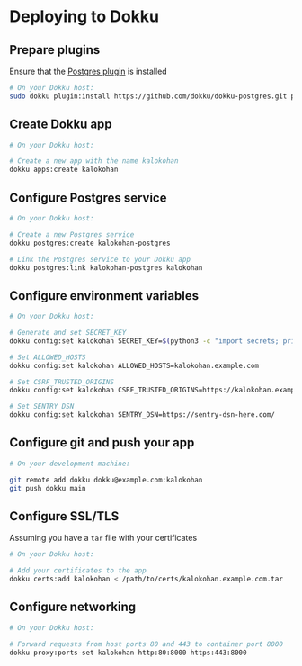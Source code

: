 # Deploying to Dokku

## Prepare plugins

Ensure that the [Postgres plugin](https://github.com/dokku/dokku-postgres) is installed

```bash
# On your Dokku host:
sudo dokku plugin:install https://github.com/dokku/dokku-postgres.git postgres
```

## Create Dokku app

```bash
# On your Dokku host:

# Create a new app with the name kalokohan
dokku apps:create kalokohan
```

## Configure Postgres service

```bash
# On your Dokku host:

# Create a new Postgres service
dokku postgres:create kalokohan-postgres

# Link the Postgres service to your Dokku app
dokku postgres:link kalokohan-postgres kalokohan
```

## Configure environment variables

```bash
# On your Dokku host:

# Generate and set SECRET_KEY
dokku config:set kalokohan SECRET_KEY=$(python3 -c "import secrets; print(''.join(secrets.choice([chr(i) for i in range(0x21, 0x7F)]) for i in range(60)));")

# Set ALLOWED_HOSTS
dokku config:set kalokohan ALLOWED_HOSTS=kalokohan.example.com

# Set CSRF_TRUSTED_ORIGINS
dokku config:set kalokohan CSRF_TRUSTED_ORIGINS=https://kalokohan.example.com

# Set SENTRY_DSN
dokku config:set kalokohan SENTRY_DSN=https://sentry-dsn-here.com/
```

## Configure git and push your app

```bash
# On your development machine:

git remote add dokku dokku@example.com:kalokohan
git push dokku main
```

## Configure SSL/TLS

Assuming you have a `tar` file with your certificates

```bash
# On your Dokku host:

# Add your certificates to the app
dokku certs:add kalokohan < /path/to/certs/kalokohan.example.com.tar
```

## Configure networking

```bash
# On your Dokku host:

# Forward requests from host ports 80 and 443 to container port 8000
dokku proxy:ports-set kalokohan http:80:8000 https:443:8000
```
